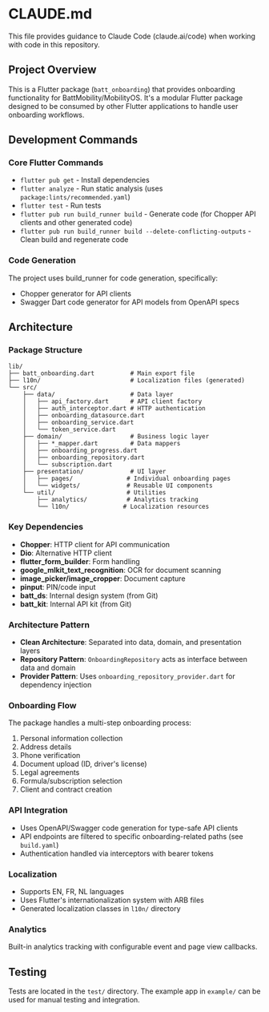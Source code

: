 # CLAUDE.md

This file provides guidance to Claude Code (claude.ai/code) when working with code in this repository.

## Project Overview

This is a Flutter package (`batt_onboarding`) that provides onboarding functionality for BattMobility/MobilityOS. It's a modular Flutter package designed to be consumed by other Flutter applications to handle user onboarding workflows.

## Development Commands

### Core Flutter Commands
- `flutter pub get` - Install dependencies
- `flutter analyze` - Run static analysis (uses `package:lints/recommended.yaml`)
- `flutter test` - Run tests
- `flutter pub run build_runner build` - Generate code (for Chopper API clients and other generated code)
- `flutter pub run build_runner build --delete-conflicting-outputs` - Clean build and regenerate code

### Code Generation
The project uses build_runner for code generation, specifically:
- Chopper generator for API clients
- Swagger Dart code generator for API models from OpenAPI specs

## Architecture

### Package Structure
```
lib/
├── batt_onboarding.dart          # Main export file
├── l10n/                         # Localization files (generated)
└── src/
    ├── data/                     # Data layer
    │   ├── api_factory.dart      # API client factory
    │   ├── auth_interceptor.dart # HTTP authentication
    │   ├── onboarding_datasource.dart
    │   ├── onboarding_service.dart
    │   └── token_service.dart
    ├── domain/                   # Business logic layer
    │   ├── *_mapper.dart         # Data mappers
    │   ├── onboarding_progress.dart
    │   ├── onboarding_repository.dart
    │   └── subscription.dart
    ├── presentation/             # UI layer
    │   ├── pages/               # Individual onboarding pages
    │   └── widgets/             # Reusable UI components
    └── util/                    # Utilities
        ├── analytics/           # Analytics tracking
        └── l10n/               # Localization resources
```

### Key Dependencies
- **Chopper**: HTTP client for API communication
- **Dio**: Alternative HTTP client 
- **flutter_form_builder**: Form handling
- **google_mlkit_text_recognition**: OCR for document scanning
- **image_picker/image_cropper**: Document capture
- **pinput**: PIN/code input
- **batt_ds**: Internal design system (from Git)
- **batt_kit**: Internal API kit (from Git)

### Architecture Pattern
- **Clean Architecture**: Separated into data, domain, and presentation layers
- **Repository Pattern**: `OnboardingRepository` acts as interface between data and domain
- **Provider Pattern**: Uses `onboarding_repository_provider.dart` for dependency injection

### Onboarding Flow
The package handles a multi-step onboarding process:
1. Personal information collection
2. Address details
3. Phone verification
4. Document upload (ID, driver's license)
5. Legal agreements
6. Formula/subscription selection
7. Client and contract creation

### API Integration
- Uses OpenAPI/Swagger code generation for type-safe API clients
- API endpoints are filtered to specific onboarding-related paths (see `build.yaml`)
- Authentication handled via interceptors with bearer tokens

### Localization
- Supports EN, FR, NL languages
- Uses Flutter's internationalization system with ARB files
- Generated localization classes in `l10n/` directory

### Analytics
Built-in analytics tracking with configurable event and page view callbacks.

## Testing
Tests are located in the `test/` directory. The example app in `example/` can be used for manual testing and integration.
